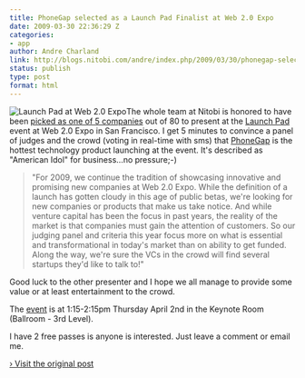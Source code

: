 ```yaml
---
title: PhoneGap selected as a Launch Pad Finalist at Web 2.0 Expo
date: 2009-03-30 22:36:29 Z
categories:
- app
author: Andre Charland
link: http://blogs.nitobi.com/andre/index.php/2009/03/30/phonegap-selected-as-a-launch-pad-finalist-at-web-20-expo/
status: publish
type: post
format: html
---
```


![Launch Pad at Web 2.0 Expo](http://assets.en.oreilly.com/1/event/22/webexsf2009_launchpad_logo.gif)The whole team at Nitobi is honored to have been [picked as one of 5 companies](http://www.nitobi.com/news/?a=61) out of 80 to present at the [Launch Pad](http://www.web2expo.com/webexsf2009/public/content/launchpad) event at Web 2.0 Expo in San Francisco. I get 5 minutes to convince a panel of judges and the crowd (voting in real-time with sms) that [PhoneGap](https://phonegap.com) is the hottest technology product launching at the event. It's described as "American Idol" for business…no pressure;-)

> "For 2009, we continue the tradition of showcasing innovative and promising new companies at Web 2.0 Expo. While the definition of a launch has gotten cloudy in this age of public betas, we're looking for new companies or products that make us take notice. And while venture capital has been the focus in past years, the reality of the market is that companies must gain the attention of customers. So our judging panel and criteria this year focus more on what is essential and transformational in today's market than on ability to get funded. Along the way, we're sure the VCs in the crowd will find several startups they'd like to talk to!"

Good luck to the other presenter and I hope we all manage to provide some value or at least entertainment to the crowd.

The [event](http://www.web2expo.com/webexsf2009/public/schedule/detail/8797) is at 1:15-2:15pm Thursday April 2nd in the Keynote Room (Ballroom - 3rd Level).

I have 2 free passes is anyone is interested. Just leave a comment or email me.

[› Visit the original post](http://blogs.nitobi.com/andre/index.php/2009/03/30/phonegap-selected-as-a-launch-pad-finalist-at-web-20-expo/)
